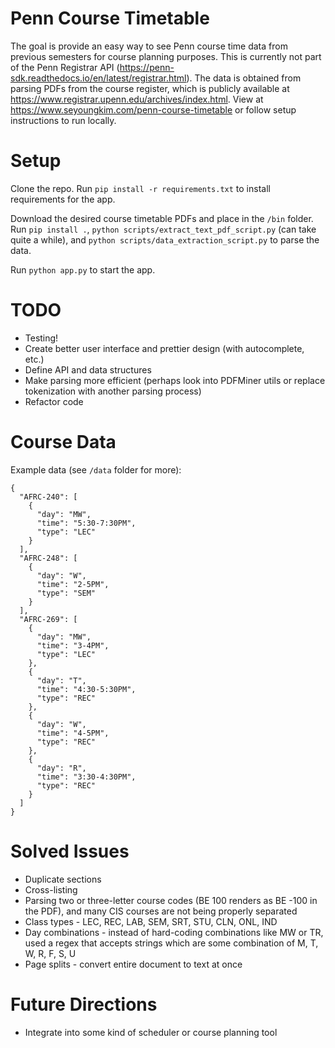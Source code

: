 # Penn Course Timetable

The goal is provide an easy way to see Penn course time data from previous semesters for course planning purposes. 
This is currently not part of the Penn Registrar API (https://penn-sdk.readthedocs.io/en/latest/registrar.html).
The data is obtained from parsing PDFs from the course register, which is publicly available at 
https://www.registrar.upenn.edu/archives/index.html. View at https://www.seyoungkim.com/penn-course-timetable or follow
setup instructions to run locally.

# Setup
Clone the repo. Run `pip install -r requirements.txt` to install requirements for the app.

Download the desired course timetable PDFs and place in the `/bin` folder. 
Run `pip install .`, `python scripts/extract_text_pdf_script.py` (can take quite a while), and `python scripts/data_extraction_script.py` to parse the data.

Run `python app.py` to start the app.

# TODO
* Testing!
* Create better user interface and prettier design (with autocomplete, etc.)
* Define API and data structures
* Make parsing more efficient (perhaps look into PDFMiner utils or replace tokenization with another parsing process)
* Refactor code

# Course Data
Example data (see `/data` folder for more):
```
{
  "AFRC-240": [
    {
      "day": "MW",
      "time": "5:30-7:30PM",
      "type": "LEC"
    }
  ],
  "AFRC-248": [
    {
      "day": "W",
      "time": "2-5PM",
      "type": "SEM"
    }
  ],
  "AFRC-269": [
    {
      "day": "MW",
      "time": "3-4PM",
      "type": "LEC"
    },
    {
      "day": "T",
      "time": "4:30-5:30PM",
      "type": "REC"
    },
    {
      "day": "W",
      "time": "4-5PM",
      "type": "REC"
    },
    {
      "day": "R",
      "time": "3:30-4:30PM",
      "type": "REC"
    }
  ]
}
```

# Solved Issues
* Duplicate sections
* Cross-listing
* Parsing two or three-letter course codes (BE 100 renders as BE -100 in the PDF), and many CIS courses are not being
properly separated
* Class types - LEC, REC, LAB, SEM, SRT, STU, CLN, ONL, IND
* Day combinations - instead of hard-coding combinations like MW or TR, used a regex that accepts strings which are some combination of 
M, T, W, R, F, S, U
* Page splits - convert entire document to text at once

# Future Directions
* Integrate into some kind of scheduler or course planning tool
